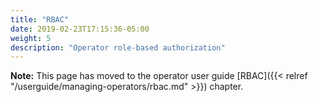 ```yaml
---
title: "RBAC"
date: 2019-02-23T17:15:36-05:00
weight: 5
description: "Operator role-based authorization"
---
```


**Note:** This page has moved to the operator user guide [RBAC]({{< relref "/userguide/managing-operators/rbac.md" >}}) chapter.
